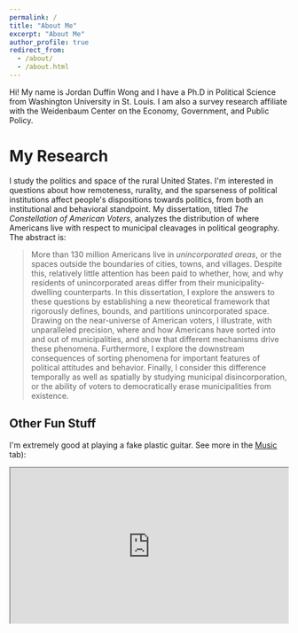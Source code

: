 ```yaml
---
permalink: /
title: "About Me"
excerpt: "About Me"
author_profile: true
redirect_from: 
  - /about/
  - /about.html
---
```


Hi! My name is Jordan Duffin Wong and I have a Ph.D in Political Science from Washington University in St. Louis. I am also a survey research affiliate with the Weidenbaum Center on the Economy, Government, and Public Policy.

My Research
======
I study the politics and space of the rural United States. I'm interested in questions about how remoteness, rurality, and the sparseness of political institutions affect people's dispositions towards politics, from both an institutional and behavioral standpoint. My dissertation, titled <i>The Constellation of American Voters</i>, analyzes the distribution of where Americans live with respect to municipal cleavages in political geography. The abstract is:

> More than 130 million Americans live in <i>unincorporated areas</i>, or the spaces outside the boundaries of cities, towns, and villages. Despite this, relatively little attention has been paid to whether, how, and why residents of unincorporated areas differ from their municipality-dwelling counterparts. In this dissertation, I explore the answers to these questions by establishing a new theoretical framework that rigorously defines, bounds, and partitions unincorporated space. Drawing on the near-universe of American voters, I illustrate, with unparalleled precision, where and how Americans have sorted into and out of municipalities, and show that different mechanisms drive these phenomena. Furthermore, I explore the downstream consequences of sorting phenomena for important features of political attitudes and behavior. Finally, I consider this difference temporally as well as spatially by studying municipal disincorporation, or the ability of voters to democratically erase municipalities from existence.


<!--My Teaching
======
this is stuff about my teaching
-->

Other Fun Stuff
------
I'm extremely good at playing a fake plastic guitar. See more in the [Music](/music/) tab):

<style>
.video-holder {
  position: relative;
  width: 100%;
  height: 0;
  padding-bottom: 56.25%;
  overflow: hidden;
}
.video-holder iframe {
  position: absolute;
  top: 0;
  left: 0;
  width: 100%;
  height: 100%;
}
</style>

<div class="video-holder">
<iframe src="https://drive.google.com/file/d/118KTAvg2BrXr4MqB_FO-1XPRvETeuS65/preview" width="1920" height="1080" allow="autoplay"></iframe>
</div>